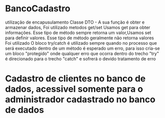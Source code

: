 # BancoCadastro


utilização de  encapusulamento Classe DTO - A sua função é obter e armazenar dados, Foi utilizado metodos get/set Usamos get para obter informações. Esse tipo de método sempre retorna um valor,Usamos set para definir valores. Esse tipo de método geralmente não retorna valores
Foi utilizado  O bloco try/catch é utilizado sempre quando no processo que será executado dentro de um método é esperado um erro, para isso cria-se um bloco "protegido" onde qualquer erro que ocorra dentro do trecho "try" é direcionado para o trecho "catch" e sofrerá o devido tratamento de erro 

# Cadastro de clientes no banco de dados, acessivel somente para o administrador cadastrado no banco de dados
